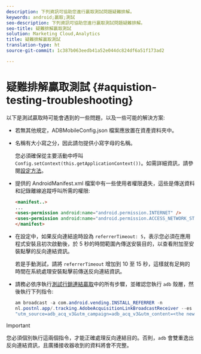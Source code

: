 ```yaml
---
description: 下列資訊可協助您進行贏取測試問題疑難排解。
keywords: android;贏取;測試
seo-description: 下列資訊可協助您進行贏取測試問題疑難排解。
seo-title: 疑難排解贏取測試
solution: Marketing Cloud,Analytics
title: 疑難排解贏取測試
translation-type: ht
source-git-commit: 1c387b063eedb41a52e044dc824df6a51f173ad2

---
```



# 疑難排解贏取測試 {#aquistion-testing-troubleshooting}

以下是測試贏取時可能會遇到的一些問題，以及一些可能的解決方案:

* 若無其他規定，ADBMobileConfig.json 檔案應放置在資產資料夾中。

* 名稱有大小寫之分，因此請勿提供小寫字母的名稱。

   您必須確保從主要活動中呼叫 `Config.setContext(this.getApplicationContext())`。如需詳細資訊，請參閱[設定方法](https://docs.adobe.com/content/help/zh-Hant/mobile-services/android/configuration-android/methods.html)。

* 提供的 AndroidManifest.xml 檔案中有一些使用者權限遺失，這些是傳送資料和記錄離線追蹤呼叫所需的權限:

   ```html
   <manifest..>
   ... 
   <uses-permission android:name="android.permission.INTERNET" />
   <uses-permission android:name="android.permission.ACCESS_NETWORK_STATE" />
   </manifest>
   ```

* 在設定中，如果反向連結逾時設為 `referrerTimeout: 5`，表示您必須在應用程式安裝且初次啟動後，於 5 秒的時間範圍內傳送安裝目的，以查看附加至安裝點擊的反向連結資訊。

   若是手動測試，請將 `referrerTimeout` 增加到 10 至 15 秒，這樣就有足夠的時間在系統處理安裝點擊前傳送反向連結資訊。

* 請務必依序執行[測試行銷連結贏取](https://docs.adobe.com/content/help/zh-Hant/mobile-services/android/acquisition-android/t-testing-marketing-link-acquisition.html)中的所有步驟，並確認您執行 `adb` 殼層，然後執行下列指令:

   ```java
   am broadcast -a com.android.vending.INSTALL_REFERRER -n 
   nl.postnl.app/.tracking.AdobeAcquisitionLinkBroadcastReceiver --es "referrer"
   "utm_source=adb_acq_v3&utm_campaign=adb_acq_v3&utm_content=<the newly generated id at step #7>"
   ```

>[!IMPORTANT]
>
>您必須個別執行這兩個指令，才能正確處理反向連結目的。否則，`adb` 會雙重逸出反向連結資訊，且廣播接收器收到的資料將會不完整。
